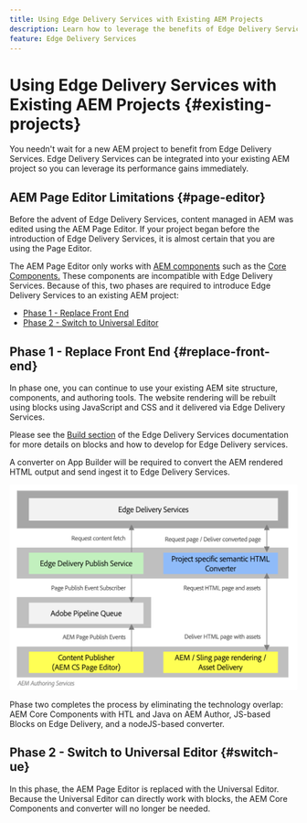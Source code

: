 ```yaml
---
title: Using Edge Delivery Services with Existing AEM Projects
description: Learn how to leverage the benefits of Edge Delivery Services on your existing AEM projects
feature: Edge Delivery Services
---
```


# Using Edge Delivery Services with Existing AEM Projects {#existing-projects}

You needn't wait for a new AEM project to benefit from Edge Delivery Services. Edge Delivery Services can be integrated into your existing AEM project so you can leverage its performance gains immediately.

## AEM Page Editor Limitations {#page-editor}

Before the advent of Edge Delivery Services, content managed in AEM was edited using the AEM Page Editor. If your project began before the introduction of Edge Delivery Services, it is almost certain that you are using the Page Editor.

The AEM Page Editor only works with [AEM components](/help/implementing/developing/components/overview.md) such as the [Core Components.](https://experienceleague.adobe.com/docs/experience-manager-core-components/using/introduction.html) These components are incompatible with Edge Delivery Services. Because of this, two phases are required to introduce Edge Delivery Services to an existing AEM project:

* [Phase 1 - Replace Front End](#replace-front-end)
* [Phase 2 - Switch to Universal Editor](#switch-ue) 

## Phase 1 - Replace Front End {#replace-front-end}

In phase one, you can continue to use your existing AEM site structure, components, and authoring tools. The website rendering will be rebuilt using blocks using JavaScript and CSS and it delivered via Edge Delivery Services. 

Please see the [Build section](https://www.aem.live/docs/#build) of the Edge Delivery Services documentation for more details on blocks and how to develop for Edge Delivery services.

A converter on App Builder will be required to convert the AEM rendered HTML output and send ingest it to Edge Delivery Services.

![The content converter in the publishing flow](assets/content-converter.png)

Phase two completes the process by eliminating the technology overlap: AEM Core Components with HTL and Java on AEM Author, JS-based Blocks on Edge Delivery, and a nodeJS-based converter.

## Phase 2 - Switch to Universal Editor {#switch-ue}

In this phase, the AEM Page Editor is replaced with the Universal Editor. Because the Universal Editor can directly work with blocks, the AEM Core Components and converter will no longer be needed.
